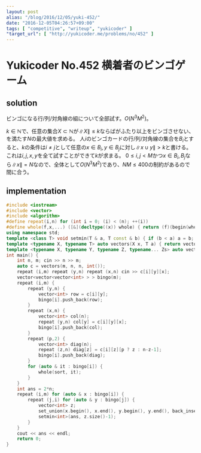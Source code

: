 ```yaml
---
layout: post
alias: "/blog/2016/12/05/yuki-452/"
date: "2016-12-05T04:26:57+09:00"
tags: [ "competitive", "writeup", "yukicoder" ]
"target_url": [ "http://yukicoder.me/problems/no/452" ]
---
```


# Yukicoder No.452 横着者のビンゴゲーム

## solution

ビンゴになる行/列/対角線の組について全部試す。$O(N^3M^2)$。

$k \in \mathbb{N}$で、任意の集合$X \subset \mathbb{N}$が$\|X\| \le k$ならばがふたり以上をビンゴさせない、を満たす$N$の最大値を求める。
人$i$のビンゴカードの行/列/対角線の集合を$B_i$とすると、$k$の条件は$i \ne j$として任意の$x \in B_i, y \in B_j$に対し$\| x \cup y \| \gt k$と書ける。
これは$i,j,x,y$を全て試すことができて$k$が求まる。
$0 \le i,j \lt M$かつ$x \in B_i,B_j$なら$\|x\| = N$なので、全体として$O(N^3M^2)$であり、$NM \le 400$の制約があるので間に合う。

## implementation

``` c++
#include <iostream>
#include <vector>
#include <algorithm>
#define repeat(i,n) for (int i = 0; (i) < (n); ++(i))
#define whole(f,x,...) ([&](decltype((x)) whole) { return (f)(begin(whole), end(whole), ## __VA_ARGS__); })(x)
using namespace std;
template <class T> void setmin(T & a, T const & b) { if (b < a) a = b; }
template <typename X, typename T> auto vectors(X x, T a) { return vector<T>(x, a); }
template <typename X, typename Y, typename Z, typename... Zs> auto vectors(X x, Y y, Z z, Zs... zs) { auto cont = vectors(y, z, zs...); return vector<decltype(cont)>(x, cont); }
int main() {
    int n, m; cin >> n >> m;
    auto c = vectors(m, n, n, int());
    repeat (i,m) repeat (y,n) repeat (x,n) cin >> c[i][y][x];
    vector<vector<vector<int> > > bingo(m);
    repeat (i,m) {
        repeat (y,n) {
            vector<int> row = c[i][y];
            bingo[i].push_back(row);
        }
        repeat (x,n) {
            vector<int> col(n);
            repeat (y,n) col[y] = c[i][y][x];
            bingo[i].push_back(col);
        }
        repeat (p,2) {
            vector<int> diag(n);
            repeat (z,n) diag[z] = c[i][z][p ? z : n-z-1];
            bingo[i].push_back(diag);
        }
        for (auto & it : bingo[i]) {
            whole(sort, it);
        }
    }
    int ans = 2*n;
    repeat (i,m) for (auto & x : bingo[i]) {
        repeat (j,i) for (auto & y : bingo[j]) {
            vector<int> z;
            set_union(x.begin(), x.end(), y.begin(), y.end(), back_inserter(z));
            setmin<int>(ans, z.size()-1);
        }
    }
    cout << ans << endl;
    return 0;
}
```
